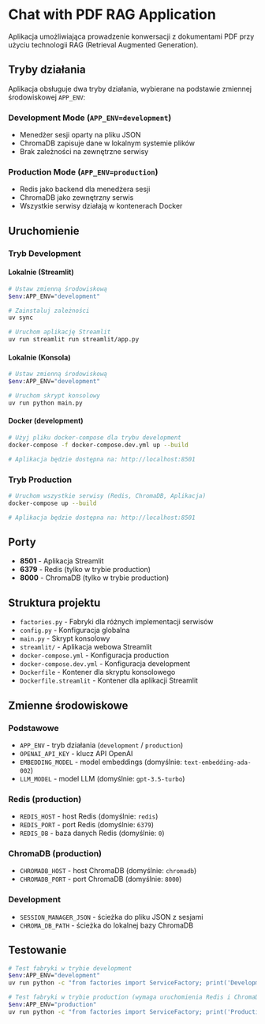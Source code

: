 # Chat with PDF RAG Application

Aplikacja umożliwiająca prowadzenie konwersacji z dokumentami PDF przy użyciu technologii RAG (Retrieval Augmented Generation).

## Tryby działania

Aplikacja obsługuje dwa tryby działania, wybierane na podstawie zmiennej środowiskowej `APP_ENV`:

### Development Mode (`APP_ENV=development`)
- Menedżer sesji oparty na pliku JSON
- ChromaDB zapisuje dane w lokalnym systemie plików
- Brak zależności na zewnętrzne serwisy

### Production Mode (`APP_ENV=production`)
- Redis jako backend dla menedżera sesji
- ChromaDB jako zewnętrzny serwis
- Wszystkie serwisy działają w kontenerach Docker

## Uruchomienie

### Tryb Development

#### Lokalnie (Streamlit)
```bash
# Ustaw zmienną środowiskową
$env:APP_ENV="development"

# Zainstaluj zależności
uv sync

# Uruchom aplikację Streamlit
uv run streamlit run streamlit/app.py
```

#### Lokalnie (Konsola)
```bash
# Ustaw zmienną środowiskową
$env:APP_ENV="development"

# Uruchom skrypt konsolowy
uv run python main.py
```

#### Docker (development)
```bash
# Użyj pliku docker-compose dla trybu development
docker-compose -f docker-compose.dev.yml up --build

# Aplikacja będzie dostępna na: http://localhost:8501
```

### Tryb Production

```bash
# Uruchom wszystkie serwisy (Redis, ChromaDB, Aplikacja)
docker-compose up --build

# Aplikacja będzie dostępna na: http://localhost:8501
```

## Porty

- **8501** - Aplikacja Streamlit
- **6379** - Redis (tylko w trybie production)
- **8000** - ChromaDB (tylko w trybie production)

## Struktura projektu

- `factories.py` - Fabryki dla różnych implementacji serwisów
- `config.py` - Konfiguracja globalna
- `main.py` - Skrypt konsolowy
- `streamlit/` - Aplikacja webowa Streamlit
- `docker-compose.yml` - Konfiguracja production
- `docker-compose.dev.yml` - Konfiguracja development
- `Dockerfile` - Kontener dla skryptu konsolowego
- `Dockerfile.streamlit` - Kontener dla aplikacji Streamlit

## Zmienne środowiskowe

### Podstawowe
- `APP_ENV` - tryb działania (`development` / `production`)
- `OPENAI_API_KEY` - klucz API OpenAI
- `EMBEDDING_MODEL` - model embeddings (domyślnie: `text-embedding-ada-002`)
- `LLM_MODEL` - model LLM (domyślnie: `gpt-3.5-turbo`)

### Redis (production)
- `REDIS_HOST` - host Redis (domyślnie: `redis`)
- `REDIS_PORT` - port Redis (domyślnie: `6379`)
- `REDIS_DB` - baza danych Redis (domyślnie: `0`)

### ChromaDB (production)
- `CHROMADB_HOST` - host ChromaDB (domyślnie: `chromadb`)
- `CHROMADB_PORT` - port ChromaDB (domyślnie: `8000`)

### Development
- `SESSION_MANAGER_JSON` - ścieżka do pliku JSON z sesjami
- `CHROMA_DB_PATH` - ścieżka do lokalnej bazy ChromaDB

## Testowanie

```bash
# Test fabryki w trybie development
$env:APP_ENV="development"
uv run python -c "from factories import ServiceFactory; print('Development mode OK')"

# Test fabryki w trybie production (wymaga uruchomienia Redis i ChromaDB)
$env:APP_ENV="production"
uv run python -c "from factories import ServiceFactory; print('Production mode OK')"
```
